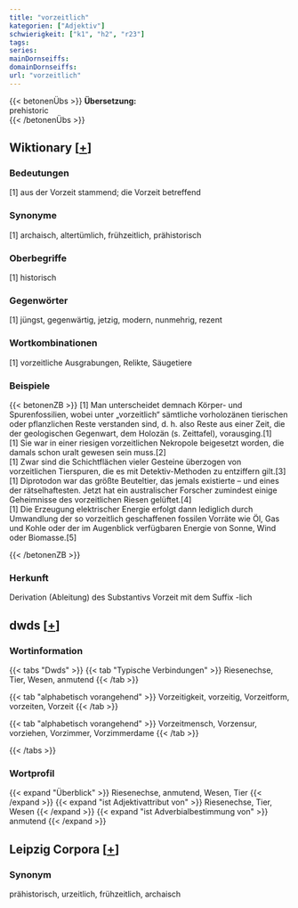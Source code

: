 ```yaml
---
title: "vorzeitlich"
kategorien: ["Adjektiv"]
schwierigkeit: ["k1", "h2", "r23"]
tags:
series:
mainDornseiffs:
domainDornseiffs:
url: "vorzeitlich"
---
```


{{< betonenÜbs >}}
**Übersetzung:**  
prehistoric  
{{< /betonenÜbs >}}

## Wiktionary [[+](https://de.wiktionary.org/wiki/vorzeitlich)]

### Bedeutungen
[1] aus der Vorzeit stammend; die Vorzeit betreffend  

### Synonyme
[1] archaisch, altertümlich, frühzeitlich, prähistorisch  

### Oberbegriffe
[1] historisch  

### Gegenwörter
[1] jüngst, gegenwärtig, jetzig, modern, nunmehrig, rezent  

### Wortkombinationen
[1] vorzeitliche Ausgrabungen, Relikte, Säugetiere  

### Beispiele
{{< betonenZB >}}
[1] Man unterscheidet demnach Körper- und Spurenfossilien, wobei unter „vorzeitlich“ sämtliche vorholozänen tierischen oder pflanzlichen Reste verstanden sind, d. h. also Reste aus einer Zeit, die der geologischen Gegenwart, dem Holozän (s. Zeittafel), vorausging.[1]  
[1] Sie war in einer riesigen vorzeitlichen Nekropole beigesetzt worden, die damals schon uralt gewesen sein muss.[2]  
[1] Zwar sind die Schichtflächen vieler Gesteine überzogen von vorzeitlichen Tierspuren, die es mit Detektiv-Methoden zu entziffern gilt.[3]  
[1] Diprotodon war das größte Beuteltier, das jemals existierte – und eines der rätselhaftesten. Jetzt hat ein australischer Forscher zumindest einige Geheimnisse des vorzeitlichen Riesen gelüftet.[4]  
[1] Die Erzeugung elektrischer Energie erfolgt dann lediglich durch Umwandlung der so vorzeitlich geschaffenen fossilen Vorräte wie Öl, Gas und Kohle oder der im Augenblick verfügbaren Energie von Sonne, Wind oder Biomasse.[5]  

{{< /betonenZB >}}
### Herkunft
Derivation (Ableitung) des Substantivs Vorzeit mit dem Suffix -lich  



## dwds [[+](https://www.dwds.de/wb/vorzeitlich)]

### Wortinformation
{{< tabs "Dwds" >}}
{{< tab "Typische Verbindungen" >}}
Riesenechse, Tier, Wesen, anmutend
{{< /tab >}}

{{< tab "alphabetisch vorangehend" >}}
Vorzeitigkeit, vorzeitig, Vorzeitform, vorzeiten, Vorzeit
{{< /tab >}}

{{< tab "alphabetisch vorangehend" >}}
Vorzeitmensch, Vorzensur, vorziehen, Vorzimmer, Vorzimmerdame
{{< /tab >}}

{{< /tabs >}}

### Wortprofil
{{< expand "Überblick" >}} Riesenechse, anmutend, Wesen, Tier {{< /expand >}}
{{< expand "ist Adjektivattribut von" >}} Riesenechse, Tier, Wesen {{< /expand >}}
{{< expand "ist Adverbialbestimmung von" >}} anmutend {{< /expand >}}

## Leipzig Corpora [[+](https://corpora.uni-leipzig.de/en/res?word=vorzeitlich&corpusId=deu_newscrawl-public_2018)]


### Synonym
prähistorisch, urzeitlich, frühzeitlich, archaisch

